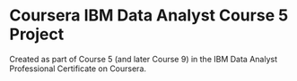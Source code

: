 # Coursera IBM Data Analyst Course 5 Project
Created as part of Course 5 (and later Course 9) in the IBM Data Analyst Professional Certificate on Coursera.
